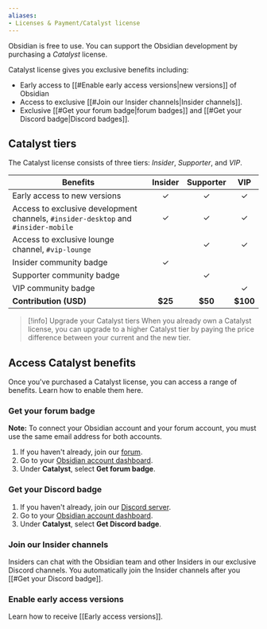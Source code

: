 ```yaml
---
aliases:
- Licenses & Payment/Catalyst license
---
```


Obsidian is free to use. You can support the Obsidian development by purchasing a _Catalyst_ license.

Catalyst license gives you exclusive benefits including:

- Early access to [[#Enable early access versions|new versions]] of Obsidian
- Access to exclusive [[#Join our Insider channels|Insider channels]].
- Exclusive [[#Get your forum badge|forum badges]] and [[#Get your Discord badge|Discord badges]].

## Catalyst tiers

The Catalyst license consists of three tiers: *Insider*, *Supporter*, and *VIP*.

| Benefits                                                                           | Insider | Supporter |   VIP    |
| ---------------------------------------------------------------------------------- | :-----: | :-------: | :------: |
| Early access to new versions                                                       |    ✓    |     ✓     |    ✓     |
| Access to exclusive development channels, `#insider-desktop` and `#insider-mobile` |    ✓    |     ✓     |    ✓     |
| Access to exclusive lounge channel, `#vip-lounge`                                  |         |     ✓     |    ✓     |
| Insider community badge                                                            |    ✓    |           |          |
| Supporter community badge                                                          |         |     ✓     |          |
| VIP community badge                                                                |         |           |    ✓     |
| **Contribution (USD)**                                                             | **$25** |  **$50**  | **$100** |


> [!info] Upgrade your Catalyst tiers
> When you already own a Catalyst license, you can upgrade to a higher Catalyst tier by paying the price difference between your current and the new tier.

## Access Catalyst benefits

Once you've purchased a Catalyst license, you can access a range of benefits. Learn how to enable them here.

### Get your forum badge

**Note:** To connect your Obsidian account and your forum account, you must use the same email address for both accounts.

1. If you haven't already, join our [forum](https://forum.obsidian.md/).
2. Go to your [Obsidian account dashboard](https://obsidian.md/account/catalyst).
3. Under **Catalyst**, select **Get forum badge**.

### Get your Discord badge

1. If you haven't already, join our [Discord server](https://discord.gg/veuWUTm).
2. Go to your [Obsidian account dashboard](https://obsidian.md/account/catalyst).
3. Under **Catalyst**, select **Get Discord badge**.

### Join our Insider channels

Insiders can chat with the Obsidian team and other Insiders in our exclusive Discord channels. You automatically join the Insider channels after you [[#Get your Discord badge]].

### Enable early access versions

Learn how to receive [[Early access versions]].
